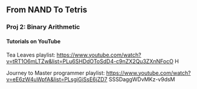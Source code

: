 ## From NAND To Tetris
### Proj 2: Binary Arithmetic

#### Tutorials on YouTube
Tea Leaves playlist: https://www.youtube.com/watch?v=tRT1O6mLTZw&list=PLu6SHDdOToSdD4-c9nZX2Qu3ZXnNFocO
H

Journey to Master programmer playlist: https://www.youtube.com/watch?v=eE6zW4uWpfA&list=PLsgiGiSsE6jZD7
SSSDaggWDvMKz-v9dsM
